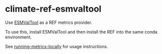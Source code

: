 # climate-ref-esmvaltool

Use [ESMValTool](https://esmvaltool.org/) as a REF metrics provider.

To use this, install ESMValTool and then install the REF into the same conda
environment.

See [running-metrics-locally](https://cmip-ref.readthedocs.io/en/latest/how-to-guides/running-metrics-locally/) for usage instructions.
